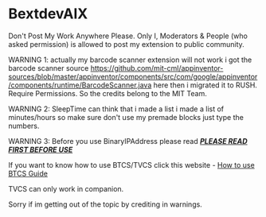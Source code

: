 # BextdevAIX

Don't Post My Work Anywhere Please. Only I, Moderators & People (who asked permission) is allowed to post my extension to public community.

WARNING 1: actually my barcode scanner extension will not work i got the barcode scanner source https://github.com/mit-cml/appinventor-sources/blob/master/appinventor/components/src/com/google/appinventor/components/runtime/BarcodeScanner.java here then i migrated it to RUSH. Require Permissions. So the credits belong to the MIT Team.

WARNING 2: SleepTime can think that i made a list i made a list of minutes/hours so make sure don't use my premade blocks just type the numbers.

WARNING 3: Before you use BinaryIPAddress please read <a href="https://developer.android.com/reference/android/net/wifi/WifiInfo#getIpAddress()"><b><i>PLEASE READ FIRST BEFORE USE</i></b></a>

If you want to know how to use BTCS/TVCS click this website - <a href="https://sites.google.com/view/ai2-brandonang/why-use-camcorderrecordstatussharemessagestatus-work-in-the-middle-of">How to use BTCS Guide</a>

TVCS can only work in companion. 

Sorry if im getting out of the topic by crediting in warnings. 
